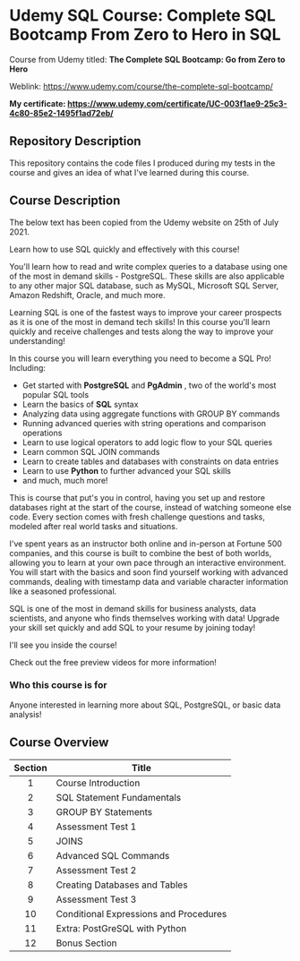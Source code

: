 # Udemy SQL Course: Complete SQL Bootcamp From Zero to Hero in SQL

Course from Udemy titled: **The Complete SQL Bootcamp: Go from Zero to Hero**

Weblink: <https://www.udemy.com/course/the-complete-sql-bootcamp/>

**My certificate: <https://www.udemy.com/certificate/UC-003f1ae9-25c3-4c80-85e2-1495f1ad72eb/>**

## Repository Description

This repository contains the code files I produced during my tests in the course and gives an idea of what I've learned during this course.

## Course Description

The below text has been copied from the Udemy website on 25th of July 2021.

Learn how to use SQL quickly and effectively with this course!

You'll learn how to read and write complex queries to a database using one of the most in demand skills - PostgreSQL. These skills are also applicable to any other major SQL database, such as MySQL, Microsoft SQL Server, Amazon Redshift, Oracle, and much more.

Learning SQL is one of the fastest ways to improve your career prospects as it is one of the most in demand tech skills! In this course you'll learn quickly and receive challenges and tests along the way to improve your understanding!

In this course you will learn everything you need to become a SQL Pro! Including:

- Get started with **PostgreSQL** and **PgAdmin** , two of the world's most popular SQL tools
- Learn the basics of **SQL** syntax
- Analyzing data using aggregate functions with GROUP BY commands
- Running advanced queries with string operations and comparison operations
- Learn to use logical operators to add logic flow to your SQL queries
- Learn common SQL JOIN commands
- Learn to create tables and databases with constraints on data entries
- Learn to use **Python** to further advanced your SQL skills
- and much, much more!

This is course that put's you in control, having you set up and restore databases right at the start of the course, instead of watching someone else code. Every section comes with fresh challenge questions and tasks, modeled after real world tasks and situations.

I've spent years as an instructor both online and in-person at Fortune 500 companies, and this course is built to combine the best of both worlds, allowing you to learn at your own pace through an interactive environment. You will start with the basics and soon find yourself working with advanced commands, dealing with timestamp data and variable character information like a seasoned professional.

SQL is one of the most in demand skills for business analysts, data scientists, and anyone who finds themselves working with data! Upgrade your skill set quickly and add SQL to your resume by joining today!

I'll see you inside the course!

Check out the free preview videos for more information!

### Who this course is for

Anyone interested in learning more about SQL, PostgreSQL, or basic data analysis!

## Course Overview

| **Section** | **Title**                              |
| :---------: | -------------------------------------- |
|      1      | Course Introduction                    |
|      2      | SQL Statement Fundamentals             |
|      3      | GROUP BY Statements                    |
|      4      | Assessment Test 1                      |
|      5      | JOINS                                  |
|      6      | Advanced SQL Commands                  |
|      7      | Assessment Test 2                      |
|      8      | Creating Databases and Tables          |
|      9      | Assessment Test 3                      |
|     10      | Conditional Expressions and Procedures |
|     11      | Extra: PostGreSQL with Python          |
|     12      | Bonus Section                          |
